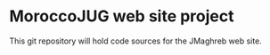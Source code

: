 MoroccoJUG web site project
============================

This git repository will hold code sources for the JMaghreb web site.


